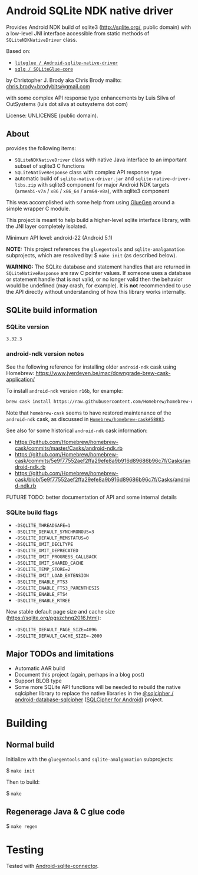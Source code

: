 # Android SQLite NDK native driver

Provides Android NDK build of sqlite3 (<http://sqlite.org/>, public domain) with a low-level JNI interface accessible from static methods of `SQLiteNDKNativeDriver` class.

Based on:

- [`liteglue / Android-sqlite-native-driver`](https://github.com/liteglue/Android-sqlite-native-driver)
- [`sqlg / SQLiteGlue-core`](https://github.com/sqlg/SQLiteGlue-core)

by Christopher J. Brody aka Chris Brody mailto: <chris.brody+brodybits@gmail.com>

with some complex API response type enhancements by Luis Silva of OutSystems (luis dot silva at outsystems dot com)

License: UNLICENSE (public domain).

## About

provides the following items:

- `SQLiteNDKNativeDriver` class with native Java interface to an important subset of sqlite3 C functions
- `SQLiteNativeResponse` class with complex API response type
- automatic build of `sqlite-native-driver.jar` and `sqlite-native-driver-libs.zip` with sqlite3 component for major Android NDK targets (`armeabi-v7a` / `x86` / `x86_64` / `arm64-v8a`), with sqlite3 component

This was accomplished with some help from using [GlueGen](http://jogamp.org/gluegen/www/) around a simple wrapper C module.

This project is meant to help build a higher-level sqlite interface library, with the JNI layer completely isolated.

Minimum API level: android-22 (Android 5.1)

**NOTE:** This project references the `gluegentools` and `sqlite-amalgamation` subprojects, which are resolved by: $ `make init` (as described below).

**WARNING:** The SQLite database and statement handles that are returned in `SQLiteNativeResponse` are raw C pointer values. If someone uses a database or statement handle that is not valid, or no longer valid then the behavior would be undefined (may crash, for example). It is **not** recommended to use the API directly without understanding of how this library works internally.

## SQLite build information

### SQLite version

    3.32.3

### android-ndk version notes

See the following reference for installing older `android-ndk` cask using Homebrew: <https://www.jverdeyen.be/mac/downgrade-brew-cask-application/>

To install `android-ndk` version `r16b`, for example:

```sh
brew cask install https://raw.githubusercontent.com/Homebrew/homebrew-cask/4570652dc6a3a8f7fd2be1053dd43547a2c78e26/Casks/android-ndk.rb
```

Note that `homebrew-cask` seems to have restored maintenance of the `android-ndk` cask, as discussed in [`Homebrew/homebrew-cask#58883`](https://github.com/Homebrew/homebrew-cask/issues/58883).

See also for some historical `android-ndk` cask information:

- https://github.com/Homebrew/homebrew-cask/commits/master/Casks/android-ndk.rb
- https://github.com/Homebrew/homebrew-cask/commits/5e9f77552aef2ffa29efe8a9b916d89686b96c7f/Casks/android-ndk.rb
- https://github.com/Homebrew/homebrew-cask/blob/5e9f77552aef2ffa29efe8a9b916d89686b96c7f/Casks/android-ndk.rb

FUTURE TODO: better documentation of API and some internal details

### SQLite build flags

- `-DSQLITE_THREADSAFE=1`
- `-DSQLITE_DEFAULT_SYNCHRONOUS=3`
- `-DSQLITE_DEFAULT_MEMSTATUS=0`
- `-DSQLITE_OMIT_DECLTYPE`
- `-DSQLITE_OMIT_DEPRECATED`
- `-DSQLITE_OMIT_PROGRESS_CALLBACK`
- `-DSQLITE_OMIT_SHARED_CACHE`
- `-DSQLITE_TEMP_STORE=2`
- `-DSQLITE_OMIT_LOAD_EXTENSION`
- `-DSQLITE_ENABLE_FTS3`
- `-DSQLITE_ENABLE_FTS3_PARENTHESIS`
- `-DSQLITE_ENABLE_FTS4`
- `-DSQLITE_ENABLE_RTREE`

New stable default page size and cache size (<https://sqlite.org/pgszchng2016.html>):

- `-DSQLITE_DEFAULT_PAGE_SIZE=4096`
- `-DSQLITE_DEFAULT_CACHE_SIZE=-2000`

## Major TODOs and limitations

- Automatic AAR build
- Document this project (again, perhaps in a blog post)
- Support BLOB type
- Some more SQLite API functions will be needed to rebuild the native sqlcipher library to replace the native libraries in the [@sqlcipher / android-database-sqlcipher](https://github.com/sqlcipher/android-database-sqlcipher) ([SQLCipher for Android](https://www.zetetic.net/sqlcipher/sqlcipher-for-android/)) project.

# Building

## Normal build

Initialize with the `gluegentools` and `sqlite-amalgamation` subprojects:

$ `make init`

Then to build:

$ `make`

## Regenerage Java & C glue code

$ `make regen`

# Testing

Tested with [Android-sqlite-connector](https://github.com/liteglue/Android-sqlite-connector).

